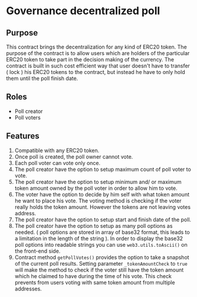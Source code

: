 # Governance decentralized poll

## Purpose
This contract brings the decentralization for any kind of ERC20 token. The purpose of the contract is to allow users which are holders of the particular ERC20 token to take part in the decision making of the currency. The contract is built in such cost efficient way that user doesn't have to transfer ( lock ) his ERC20 tokens to the contract, but instead he have to only hold them until the poll finish date.
## Roles
* Poll creator
* Poll voters
## Features
1. Compatible with any ERC20 token.
2. Once poll is created, the poll owner cannot vote.
3. Each poll voter can vote only once.
4. The poll creator have the option to setup maximum count of poll voter to vote.
5. The poll creator have the option to setup minimum and/ or maximum token amount owned by the poll voter in order to allow him to vote.
6. The voter have the option to decide by him self with what token amount he want to place his vote. The voting method is checking if the voter really holds the token amount. However the tokens are not leaving votes address.
7. The poll creator have the option to setup start and finish date of the poll.
8. The poll creator have the option to setup as many poll options as needed. ( poll options are stored in array of base32 format, this leads to a limitation in the length of the string ). In order to display the base32 poll options into readable strings you can use `web3.utils.toAscii()` on the front-end side.
9. Contract method `getPollVotes()` provides the option to take a snapshot of the current poll results. Setting parameter `_tokenAmountCheck` to `true` will make the method to check if the voter still have the token amount which he claimed to have during the time of his vote. This check prevents from users voting with same token amount from multiple addresses.
